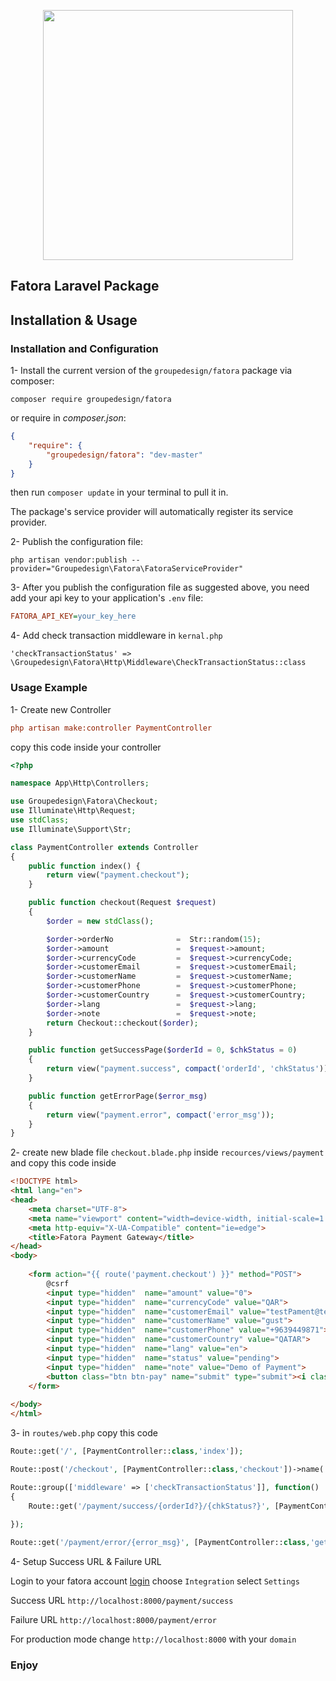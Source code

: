 <p align="center"><a href="https://laravel.com" target="_blank"><img src="https://fatora.io/wp-content/themes/fatora/assets/images/cta/Hero4.png" width="400"></a></p>

## Fatora Laravel Package

## Installation & Usage

### Installation and Configuration

1- Install the current version of the `groupedesign/fatora` package via composer:
```
composer require groupedesign/fatora
``` 
or require in *composer.json*:
```json
{
    "require": {
        "groupedesign/fatora": "dev-master"
    }
}
```
then run `composer update` in your terminal to pull it in.

The package's service provider will automatically register its service provider.

2- Publish the configuration file:
```
php artisan vendor:publish --provider="Groupedesign\Fatora\FatoraServiceProvider"
```

3- After you publish the configuration file as suggested above, you need add your api key to your application's `.env` file:
  
```ini
FATORA_API_KEY=your_key_here
```

4- Add check transaction middleware in `kernal.php`
```
'checkTransactionStatus' => \Groupedesign\Fatora\Http\Middleware\CheckTransactionStatus::class
```

### Usage Example

1- Create new Controller
```ini
php artisan make:controller PaymentController
```
copy this code inside your controller

```php
<?php

namespace App\Http\Controllers;

use Groupedesign\Fatora\Checkout;
use Illuminate\Http\Request;
use stdClass;
use Illuminate\Support\Str;

class PaymentController extends Controller
{
    public function index() {
        return view("payment.checkout");
    }

    public function checkout(Request $request)
    {
        $order = new stdClass();

        $order->orderNo              =  Str::random(15);
        $order->amount               =  $request->amount;
        $order->currencyCode         =  $request->currencyCode;
        $order->customerEmail        =  $request->customerEmail;
        $order->customerName         =  $request->customerName;
        $order->customerPhone        =  $request->customerPhone;
        $order->customerCountry      =  $request->customerCountry;
        $order->lang                 =  $request->lang;
        $order->note                 =  $request->note;
        return Checkout::checkout($order);
    }

    public function getSuccessPage($orderId = 0, $chkStatus = 0)
    {
        return view("payment.success", compact('orderId', 'chkStatus'));
    }

    public function getErrorPage($error_msg)
    {
        return view("payment.error", compact('error_msg'));
    }
}
```

2- create new blade file `checkout.blade.php` inside `recources/views/payment` and copy this code inside

```html
<!DOCTYPE html>
<html lang="en">
<head>
    <meta charset="UTF-8">
    <meta name="viewport" content="width=device-width, initial-scale=1.0">
    <meta http-equiv="X-UA-Compatible" content="ie=edge">
    <title>Fatora Payment Gateway</title>
</head>
<body>
    
    <form action="{{ route('payment.checkout') }}" method="POST">
        @csrf
        <input type="hidden"  name="amount" value="0">
        <input type="hidden"  name="currencyCode" value="QAR"> 
        <input type="hidden"  name="customerEmail" value="testPament@testPayment.com">
        <input type="hidden"  name="customerName" value="gust">
        <input type="hidden"  name="customerPhone" value="+9639449871">
        <input type="hidden"  name="customerCountry" value="QATAR">
        <input type="hidden"  name="lang" value="en">
        <input type="hidden"  name="status" value="pending">
        <input type="hidden"  name="note" value="Demo of Payment">
        <button class="btn btn-pay" name="submit" type="submit"><i class="fa fa-money"></i> Checkout </button>
    </form>
    
</body>
</html>
```

3- in `routes/web.php` copy this code 

```php
Route::get('/', [PaymentController::class,'index']);

Route::post('/checkout', [PaymentController::class,'checkout'])->name('payment.checkout');

Route::group(['middleware' => ['checkTransactionStatus']], function()
{
    Route::get('/payment/success/{orderId?}/{chkStatus?}', [PaymentController::class,'getSuccessPage'])->name('payment.success');
    
});

Route::get('/payment/error/{error_msg}', [PaymentController::class,'getErrorPage'])->name('payment.error');
```

4- Setup Success URL & Failure URL

Login to your fatora account [login](https://www.google.com)
choose `Integration` select `Settings`

Success URL `http://localhost:8000/payment/success`

Failure URL `http://localhost:8000/payment/error`

For production mode change `http://localhost:8000` with your `domain`

### Enjoy